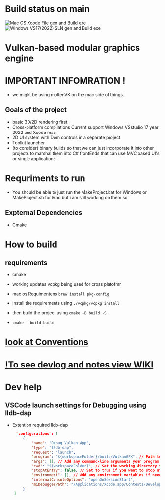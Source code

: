 # Build status on main
![Mac OS Xcode File gen and Build exe](https://github.com/jaibeer72/VulkanGFX/actions/workflows/build_Xcode_Proj.yml/badge.svg?branch=main)
![Windows VS17(2022) SLN gen and Build exe](https://github.com/jaibeer72/VulkanGFX/actions/workflows/build_VS_Solution.yml/badge.svg?branch=main)

# Vulkan-based modular graphics engine
# IMPORTANT INFOMRATION ! 
- we might be using moltenVK on the mac side of things.


## Goals of the project

- basic 3D/2D rendering first 
- Cross-platform compilations Current support Windows VSstudio 17 year 2022 and Xcode mac 
- 2D UI system with Dom controls in a separate project 
- Toolkit launcher
- (to consider) binary builds so that we can just incorporate it into other projects to marshal them into C# frontEnds that can use MVC based UI's or single applications. 


# Requriments to run 
- You should be able to just run the MakeProject.bat for Windows or MakeProject.sh for Mac but i am still working on them so 
## Expternal Dependencies 
- Cmake 

# How to build 
## requirements 
- cmake

- working updates vcpkg being used for cross platofmr 
- mac os Requimentens ```brew install pkg-config```
- install the requirements using ```./vcpkg/vcpkg install```
- then build the project using ```cmake -B build -S .```
- ```cmake --build build ```


# [look at Conventions](./Docs/Conventions.md)

# [!To see devlog and notes view WIKI](https://github.com/jaibeer72/VulkanGFX/wiki)


# Dev help 

## VSCode launch settings for Debugging using lldb-dap 

- Extention required lldb-dap 

```json 
     "configurations": [
        {
            "name": "Debug Vulkan App",
            "type": "lldb-dap",
            "request": "launch",
            "program": "${workspaceFolder}/build/VulkanGFX", // Path to your output binary
            "args": [], // Add any command-line arguments your program needs
            "cwd": "${workspaceFolder}", // Set the working directory to the project root
            "stopAtEntry": false, // Set to true if you want to stop at the program's entry point
            "environment": [], // Add any environment variables if needed
            "internalConsoleOptions": "openOnSessionStart",
            "miDebuggerPath": "/Applications/Xcode.app/Contents/Developer/Toolchains/XcodeDefault.xctoolchain/usr/bin/lldb" 
        }
    ]
```



